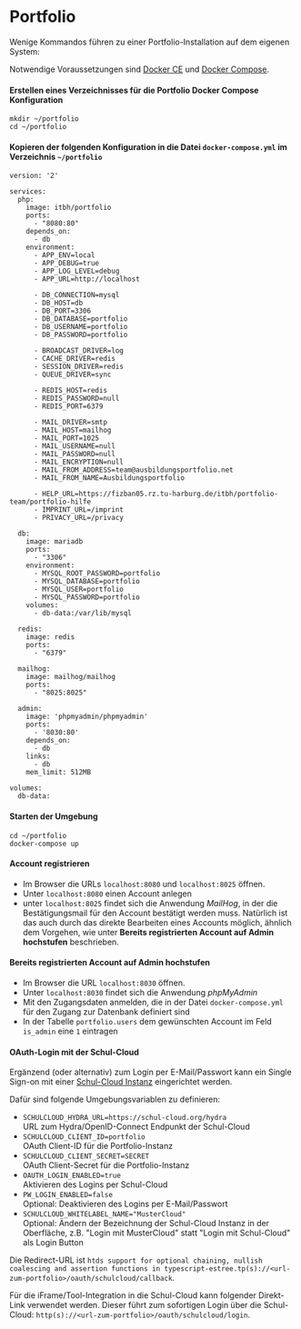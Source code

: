 # Portfolio

Wenige Kommandos führen zu einer Portfolio-Installation auf dem eigenen System:

Notwendige Voraussetzungen sind [Docker CE](https://docs.docker.com/install/) und [Docker Compose](https://docs.docker.com/compose/install/).

#### Erstellen eines Verzeichnisses für die Portfolio Docker Compose Konfiguration 

```
mkdir ~/portfolio
cd ~/portfolio
```

#### Kopieren der folgenden Konfiguration in die Datei `docker-compose.yml` im Verzeichnis `~/portfolio` 

```
version: '2'

services:
  php:
    image: itbh/portfolio
    ports:
      - "8080:80"
    depends_on:
      - db
    environment:
      - APP_ENV=local
      - APP_DEBUG=true
      - APP_LOG_LEVEL=debug
      - APP_URL=http://localhost

      - DB_CONNECTION=mysql
      - DB_HOST=db
      - DB_PORT=3306
      - DB_DATABASE=portfolio
      - DB_USERNAME=portfolio
      - DB_PASSWORD=portfolio

      - BROADCAST_DRIVER=log
      - CACHE_DRIVER=redis
      - SESSION_DRIVER=redis
      - QUEUE_DRIVER=sync

      - REDIS_HOST=redis
      - REDIS_PASSWORD=null
      - REDIS_PORT=6379

      - MAIL_DRIVER=smtp
      - MAIL_HOST=mailhog
      - MAIL_PORT=1025
      - MAIL_USERNAME=null
      - MAIL_PASSWORD=null
      - MAIL_ENCRYPTION=null
      - MAIL_FROM_ADDRESS=team@ausbildungsportfolio.net
      - MAIL_FROM_NAME=Ausbildungsportfolio

      - HELP_URL=https://fizban05.rz.tu-harburg.de/itbh/portfolio-team/portfolio-hilfe
      - IMPRINT_URL=/imprint
      - PRIVACY_URL=/privacy

  db:
    image: mariadb
    ports:
      - "3306"
    environment:
      - MYSQL_ROOT_PASSWORD=portfolio
      - MYSQL_DATABASE=portfolio
      - MYSQL_USER=portfolio
      - MYSQL_PASSWORD=portfolio
    volumes:
      - db-data:/var/lib/mysql

  redis:
    image: redis
    ports:
      - "6379"

  mailhog:
    image: mailhog/mailhog
    ports:
      - "8025:8025"

  admin:
    image: 'phpmyadmin/phpmyadmin'
    ports:
      - '8030:80'
    depends_on:
      - db
    links:
      - db
    mem_limit: 512MB

volumes:
  db-data:

```

#### Starten der Umgebung

```
cd ~/portfolio
docker-compose up
```

#### Account registrieren

- Im Browser die URLs `localhost:8080` und `localhost:8025` öffnen.
- Unter `localhost:8080` einen Account anlegen
- unter `localhost:8025` findet sich die Anwendung *MailHog*, in der die Bestätigungsmail für den Account bestätigt werden muss. Natürlich ist das auch durch das direkte Bearbeiten eines Accounts möglich, ähnlich dem Vorgehen, wie unter **Bereits registrierten Account auf Admin hochstufen** beschrieben.

#### Bereits registrierten Account auf Admin hochstufen

- Im Browser die URL `localhost:8030` öffnen.
- Unter `localhost:8030` findet sich die Anwendung *phpMyAdmin*
- Mit den Zugangsdaten anmelden, die in der Datei `docker-compose.yml` für den Zugang zur Datenbank definiert sind
- In der Tabelle `portfolio.users` dem gewünschten Account im Feld `is_admin` eine `1` eintragen

#### OAuth-Login mit der Schul-Cloud

Ergänzend (oder alternativ) zum Login per E-Mail/Passwort kann ein Single Sign-on mit einer [Schul-Cloud Instanz](https://github.com/schul-cloud/schulcloud-server)
eingerichtet werden.

Dafür sind folgende Umgebungsvariablen zu definieren:

- `SCHULCLOUD_HYDRA_URL=https://schul-cloud.org/hydra`   
URL zum Hydra/OpenID-Connect Endpunkt der Schul-Cloud
- `SCHULCLOUD_CLIENT_ID=portfolio`  
OAuth Client-ID für die Portfolio-Instanz
- `SCHULCLOUD_CLIENT_SECRET=SECRET`  
OAuth Client-Secret für die Portfolio-Instanz
- `OAUTH_LOGIN_ENABLED=true`  
Aktivieren des Logins per Schul-Cloud
- `PW_LOGIN_ENABLED=false`  
Optional: Deaktivieren des Logins per E-Mail/Passwort
- `SCHULCLOUD_WHITELABEL_NAME="MusterCloud"`  
Optional: Ändern der Bezeichnung der Schul-Cloud Instanz in der Oberfläche, z.B. "Login mit MusterCloud" statt "Login mit Schul-Cloud" als Login Button

Die Redirect-URL ist `htds support for optional chaining, nullish coalescing and assertion functions in typescript-estree.tp(s)://<url-zum-portfolio>/oauth/schulcloud/callback`.  

Für die iFrame/Tool-Integration in die Schul-Cloud kann folgender Direkt-Link verwendet werden.
Dieser führt zum sofortigen Login über die Schul-Cloud: `http(s)://<url-zum-portfolio>/oauth/schulcloud/login`. 